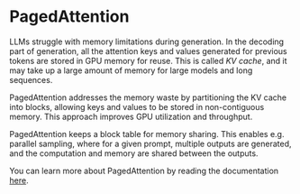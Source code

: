 # PagedAttention

LLMs struggle with memory limitations during generation. In the decoding part of generation, all the attention keys and values generated for previous tokens are stored in GPU memory for reuse. This is called _KV cache_, and it may take up a large amount of memory for large models and long sequences.

PagedAttention addresses the memory waste by partitioning the KV cache into blocks, allowing keys and values to be stored in non-contiguous memory. This approach improves GPU utilization and throughput.

PagedAttention keeps a block table for memory sharing. This enables e.g. parallel sampling, where for a given prompt, multiple outputs are generated, and the computation and memory are shared between the outputs.

You can learn more about PagedAttention by reading the documentation [here](https://vllm.ai/).
